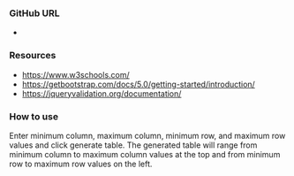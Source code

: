 ### GitHub URL
- 
### Resources
- https://www.w3schools.com/
- https://getbootstrap.com/docs/5.0/getting-started/introduction/
- https://jqueryvalidation.org/documentation/
### How to use
Enter minimum column, maximum column, minimum row, and maximum row values and click generate table. The generated table will range from minimum column to maximum column values at the top and from minimum row to maximum row values on the left.